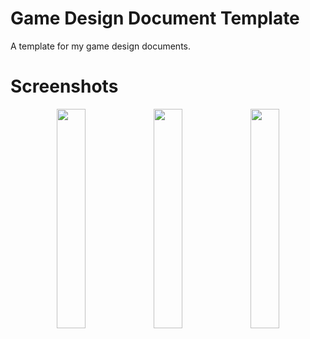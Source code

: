 # Game Design Document Template

A template for my game design documents.

# Screenshots

<p align="center">
  <img src="./screenshots/gdd01.jpg"  width="30%"/>
  <img src="./screenshots/gdd02.jpg"  width="30%"/>
  <img src="./screenshots/gdd03.jpg"  width="30%"/>
</p>
